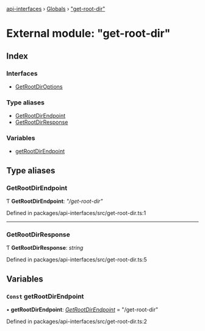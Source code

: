 [api-interfaces](../README.md) › [Globals](../globals.md) › ["get-root-dir"](_get_root_dir_.md)

# External module: "get-root-dir"

## Index

### Interfaces

* [GetRootDirOptions](../interfaces/_get_root_dir_.getrootdiroptions.md)

### Type aliases

* [GetRootDirEndpoint](_get_root_dir_.md#getrootdirendpoint)
* [GetRootDirResponse](_get_root_dir_.md#getrootdirresponse)

### Variables

* [getRootDirEndpoint](_get_root_dir_.md#const-getrootdirendpoint)

## Type aliases

###  GetRootDirEndpoint

Ƭ **GetRootDirEndpoint**: *"/get-root-dir"*

Defined in packages/api-interfaces/src/get-root-dir.ts:1

___

###  GetRootDirResponse

Ƭ **GetRootDirResponse**: *string*

Defined in packages/api-interfaces/src/get-root-dir.ts:5

## Variables

### `Const` getRootDirEndpoint

• **getRootDirEndpoint**: *[GetRootDirEndpoint](_get_root_dir_.md#getrootdirendpoint)* = "/get-root-dir"

Defined in packages/api-interfaces/src/get-root-dir.ts:2

